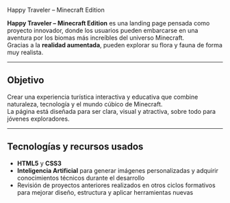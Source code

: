 Happy Traveler – Minecraft Edition

**Happy Traveler – Minecraft Edition** es una landing page pensada como proyecto innovador, donde los usuarios pueden embarcarse en una aventura por los biomas más increíbles del universo Minecraft.  
Gracias a la **realidad aumentada**, pueden explorar su flora y fauna de forma muy realista.

---

## Objetivo

Crear una experiencia turística interactiva y educativa que combine naturaleza, tecnología y el mundo cúbico de Minecraft.  
La página está diseñada para ser clara, visual y atractiva, sobre todo para jóvenes exploradores.

---

## Tecnologías y recursos usados

- **HTML5** y **CSS3**  
- **Inteligencia Artificial** para generar imágenes personalizadas y adquirir conocimientos técnicos durante el desarrollo  
- Revisión de proyectos anteriores realizados en otros ciclos formativos para mejorar diseño, estructura y aplicar herramientas nuevas
